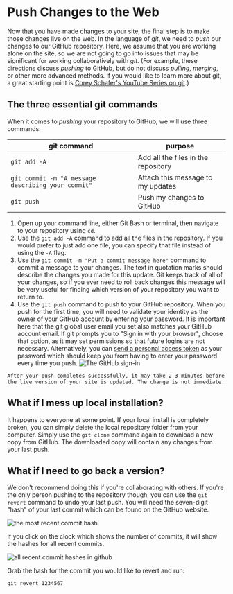 # Push Changes to the Web

Now that you have made changes to your site, the final step is to make those changes live on the web. In the language of *git*, we need to *push* our changes to our GitHub repository. Here, we assume that you are working alone on the site, so we are not going to go into issues that may be significant for working collaboratively with *git*. (For example, these directions discuss *pushing* to GitHub, but do not discuss *pulling*, *merging*, or other more advanced methods. If you would like to learn more about git, a great starting point is [Corey Schafer's YouTube Series on git](https://youtu.be/HVsySz-h9r4).)

## The three essential git commands

When it comes to *pushing* your repository to GitHub, we will use three commands:

|git command|purpose|
|---|---|
|`git add -A`|Add all the files in the repository|
|`git commit -m "A message describing your commit"`|Attach this message to my updates|
|`git push`|Push my changes to GitHub|

1. Open up your command line, either Git Bash or terminal, then navigate to your repository using `cd`. 
2. Use the `git add -A` command to add all the files in the repository. If you would prefer to just add one file, you can specify that file instead of using the `-A` flag.
3. Use the `git commit -m "Put a commit message here"` command to commit a message to your changes. The text in quotation marks should describe the changes you made for this update. Git keeps track of all of your changes, so if you ever need to roll back changes this message will be very useful for finding which version of your repository you want to return to.
4. Use the `git push` command to push to your GitHub repository. When you push for the first time, you will need to validate your identity as the owner of your GitHub account by entering your password. It is important here that the git global user email you set also matches your GitHub account email. If git prompts you to "Sign in with your browser", choose that option, as it may set permissions so that future logins are not necessary. Alternatively, you can [send a personal access token](https://docs.github.com/en/github/authenticating-to-github/creating-a-personal-access-token) as your password which should keep you from having to enter your password every time you push.
![The GitHub sign-in](https://ithaka-labs.s3.amazonaws.com/static-files/images/tdm/tdmdocs/github-sign-in.png)
```{note}
After your push completes successfully, it may take 2-3 minutes before the live version of your site is updated. The change is not immediate.
```

## What if I mess up local installation?

It happens to everyone at some point. If your local install is completely broken, you can simply delete the local repository folder from your computer. Simply use the `git clone` command again to download a new copy from GitHub. The downloaded copy will contain any changes from your last push.

## What if I need to go back a version?

We don't recommend doing this if you're collaborating with others. If you're the only person pushing to the repository though, you can use the `git revert` command to undo your last push. You will need the seven-digit "hash" of your last commit which can be found on the GitHub website. 

![the most recent commit hash](https://ithaka-labs.s3.amazonaws.com/static-files/images/tdm/tdmdocs/commit-hash.png)

If you click on the clock which shows the number of commits, it will show the hashes for all recent commits.

![all recent commit hashes in github](https://ithaka-labs.s3.amazonaws.com/static-files/images/tdm/tdmdocs/recent-commits.png)

Grab the hash for the commit  you would like to revert and run:
```
git revert 1234567
```


